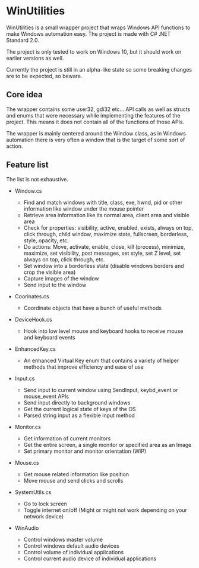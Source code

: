 # WinUtilities

WinUtilities is a small wrapper project that wraps Windows API functions to make Windows automation easy.
The project is made with C# .NET Standard 2.0.

The project is only tested to work on Windows 10, but it should work on earlier versions as well.

Currently the project is still in an alpha-like state so some breaking changes are to be expected, so beware.

## Core idea

The wrapper contains some user32, gdi32 etc... API calls as well as structs and enums that were necessary while implementing the features of the project.
This means it does not contain all of the functions of those APIs.

The wrapper is mainly centered around the Window class, as in Windows automation there is very often a window that is the target of some sort of action.

## Feature list

The list is not exhaustive.

- Window.cs
  - Find and match windows with title, class, exe, hwnd, pid or other information like window under the mouse pointer
  - Retrieve area information like its normal area, client area and visible area
  - Check for properties: visibility, active, enabled, exists, always on top, click through, child window, maximize state, fullscreen, borderless, style, opacity, etc.
  - Do actions: Move, activate, enable, close, kill (process), minimize, maximize, set visibility, post messages, set style, set Z level, set always on top, click through, etc.
  - Set window into a borderless state (disable windows borders and crop the visible area)
  - Capture images of the window
  - Send input to the window

- Coorinates.cs
  - Coordinate objects that have a bunch of useful methods

- DeviceHook.cs
  - Hook into low level mouse and keyboard hooks to receive mouse and keyboard events

- EnhancedKey.cs
  - An enhanced Virtual Key enum that contains a variety of helper methods that improve efficiency and ease of use

- Input.cs
  - Send input to current window using SendInput, keybd_event or mouse_event APIs
  - Send input directly to background windows
  - Get the current logical state of keys of the OS
  - Parsed string input as a flexible input method

- Monitor.cs
  - Get information of current monitors
  - Get the entire screen, a single monitor or specified area as an Image
  - Set primary monitor and monitor orientation (WIP)

- Mouse.cs
  - Get mouse related information like position
  - Move mouse and send clicks and scrolls

- SystemUtils.cs
  - Go to lock screen
  - Toggle internet on/off (Might or might not work depending on your network device)

- WinAudio
  - Control windows master volume
  - Control windows default audio devices
  - Control volume of individual applications
  - Control current audio device of individual applications
